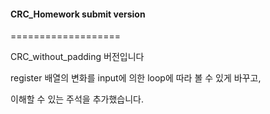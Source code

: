 #### CRC_Homework submit version

===================

CRC_without_padding 버전입니다 

register 배열의 변화를 input에 의한 loop에 따라 볼 수 있게 바꾸고,

이해할 수 있는 주석을 추가했습니다.
